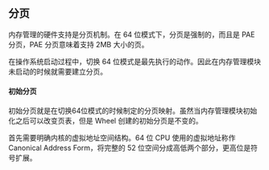 ## 分页

内存管理的硬件支持是分页机制。在 64 位模式下，分页是强制的，而且是 PAE 分页，PAE 分页意味着支持 2MB 大小的页。

在操作系统启动过程中，切换 64 位模式是最先执行的动作。因此在内存管理模块未启动的时候就需要建立分页。

#### 初始分页

初始分页就是在切换64位模式的时候制定的分页映射。虽然当内存管理模块初始化之后可以改变页表，但是 Wheel 创建的初始分页是不变的。

首先需要明确内核的虚拟地址空间结构。64 位 CPU 使用的虚拟地址称作 Canonical Address Form，将完整的 52 位空间分成高低两个部分，更高位是符号扩展。
